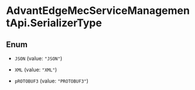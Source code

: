 # AdvantEdgeMecServiceManagementApi.SerializerType

## Enum


* `JSON` (value: `"JSON"`)

* `XML` (value: `"XML"`)

* `pROTOBUF3` (value: `"PROTOBUF3"`)


